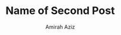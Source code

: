 ---
layout: post
title: Name of Second Post
author: Amirah Aziz
description: This is where the description goes.
image: #
categories: #, #
---